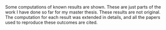 Some computations of known results are shown. These are just parts of the work I have done so far for my master thesis. 
These results are not original. The computation for each result was extended in details, and all the papers used to reproduce these outcomes are cited. 
